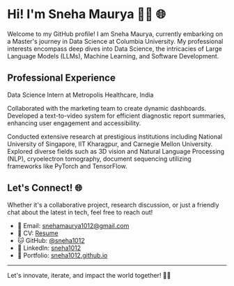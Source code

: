 # Hi! I'm Sneha Maurya 👩‍💻 🌐

Welcome to my GitHub profile! I am Sneha Maurya, currently embarking on a Master's journey in Data Science at Columbia University. My professional interests encompass deep dives into Data Science, the intricacies of Large Language Models (LLMs), Machine Learning, and Software Development.

## Professional Experience
Data Science Intern at Metropolis Healthcare, India

Collaborated with the marketing team to create dynamic dashboards.
Developed a text-to-video system for efficient diagnostic report summaries, enhancing user engagement and accessibility.


Conducted extensive research at prestigious institutions including National University of Singapore, IIT Kharagpur, and Carnegie Mellon University.
Explored diverse fields such as 3D vision and Natural Language Processing (NLP), cryoelectron tomography, document sequencing utilizing frameworks like PyTorch and TensorFlow.
  
## Let's Connect! 🌐

Whether it's a collaborative project, research discussion, or just a friendly chat about the latest in tech, feel free to reach out!

- 📩 Email: snehamaurya1012@gmail.com
- 📄 CV: [Resume](https://drive.google.com/file/d/1KnNy4x2mhuoHJHXaiZ9VsDWu7lDySUfW/view)
- 🐱 GitHub: [@sneha1012](https://github.com/sneha1012)
- 🔗 LinkedIn: [sneha1012](https://linkedin.com/in/sneha101202)
- 💼 Portfolio: [sneha1012.github.io](https://sneha1012.github.io)

---

Let's innovate, iterate, and impact the world together! 🚀🌟


<!--*sneha1012/sneha1012** is a ✨ _special_ ✨ repository because its `README.md` (this file) appears on your GitHub profile.

Here are some ideas to get you started:

- 🔭 I’m currently working on ...
- 🌱 I’m currently learning ...
- 👯 I’m looking to collaborate on ...
- 🤔 I’m looking for help with ...
- 💬 Ask me about ...
- 📫 How to reach me: ...
- 😄 Pronouns: ...
- ⚡ Fun fact: ...
-->
